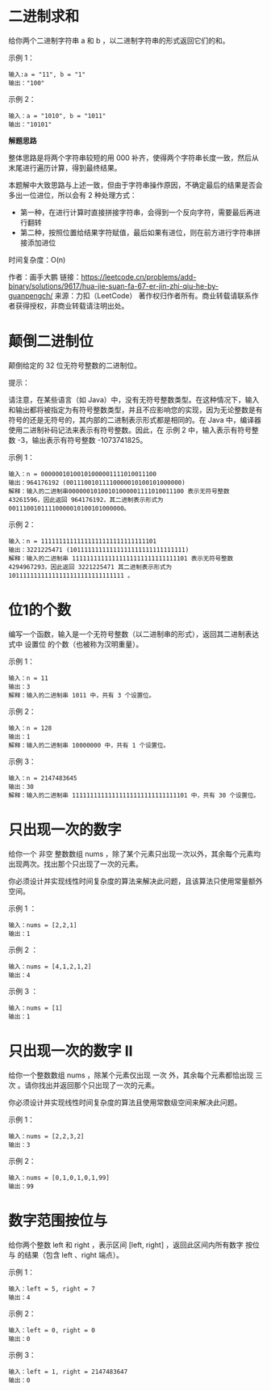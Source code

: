 # 二进制求和
给你两个二进制字符串 a 和 b ，以二进制字符串的形式返回它们的和。

示例 1：

    输入:a = "11", b = "1"
    输出："100"
示例 2：

    输入：a = "1010", b = "1011"
    输出："10101"
**解题思路**

整体思路是将两个字符串较短的用 000 补齐，使得两个字符串长度一致，然后从末尾进行遍历计算，得到最终结果。

本题解中大致思路与上述一致，但由于字符串操作原因，不确定最后的结果是否会多出一位进位，所以会有 2 种处理方式：

- 第一种，在进行计算时直接拼接字符串，会得到一个反向字符，需要最后再进行翻转
- 第二种，按照位置给结果字符赋值，最后如果有进位，则在前方进行字符串拼接添加进位

时间复杂度：O(n)

作者：画手大鹏
链接：https://leetcode.cn/problems/add-binary/solutions/9617/hua-jie-suan-fa-67-er-jin-zhi-qiu-he-by-guanpengch/
来源：力扣（LeetCode）
著作权归作者所有。商业转载请联系作者获得授权，非商业转载请注明出处。
# 颠倒二进制位
颠倒给定的 32 位无符号整数的二进制位。

提示：

请注意，在某些语言（如 Java）中，没有无符号整数类型。在这种情况下，输入和输出都将被指定为有符号整数类型，并且不应影响您的实现，因为无论整数是有符号的还是无符号的，其内部的二进制表示形式都是相同的。在 Java 中，编译器使用二进制补码记法来表示有符号整数。因此，在 示例 2 中，输入表示有符号整数 -3，输出表示有符号整数 -1073741825。

示例 1：

    输入：n = 00000010100101000001111010011100
    输出：964176192 (00111001011110000010100101000000)
    解释：输入的二进制串00000010100101000001111010011100 表示无符号整数 43261596，因此返回 964176192，其二进制表示形式为 00111001011110000010100101000000。
示例 2：

    输入：n = 11111111111111111111111111111101
    输出：3221225471 (10111111111111111111111111111111)
    解释：输入的二进制串 11111111111111111111111111111101 表示无符号整数 4294967293，因此返回 3221225471 其二进制表示形式为 10111111111111111111111111111111 。
# 位1的个数
编写一个函数，输入是一个无符号整数（以二进制串的形式），返回其二进制表达式中 设置位 的个数（也被称为汉明重量）。

示例 1：

    输入：n = 11
    输出：3
    解释：输入的二进制串 1011 中，共有 3 个设置位。
示例 2：

    输入：n = 128
    输出：1
    解释：输入的二进制串 10000000 中，共有 1 个设置位。
示例 3：

    输入：n = 2147483645
    输出：30
    解释：输入的二进制串 11111111111111111111111111111101 中，共有 30 个设置位。
# 只出现一次的数字
给你一个 非空 整数数组 nums ，除了某个元素只出现一次以外，其余每个元素均出现两次。找出那个只出现了一次的元素。

你必须设计并实现线性时间复杂度的算法来解决此问题，且该算法只使用常量额外空间。

示例 1 ：

    输入：nums = [2,2,1]
    输出：1
示例 2 ：

    输入：nums = [4,1,2,1,2]
    输出：4
示例 3 ：

    输入：nums = [1]
    输出：1
# 只出现一次的数字 II
给你一个整数数组 nums ，除某个元素仅出现 一次 外，其余每个元素都恰出现 三次 。请你找出并返回那个只出现了一次的元素。

你必须设计并实现线性时间复杂度的算法且使用常数级空间来解决此问题。

示例 1：

    输入：nums = [2,2,3,2]
    输出：3
示例 2：

    输入：nums = [0,1,0,1,0,1,99]
    输出：99
# 数字范围按位与
给你两个整数 left 和 right ，表示区间 [left, right] ，返回此区间内所有数字 按位与 的结果（包含 left 、right 端点）。

示例 1：

    输入：left = 5, right = 7
    输出：4
示例 2：

    输入：left = 0, right = 0
    输出：0
示例 3：

    输入：left = 1, right = 2147483647
    输出：0